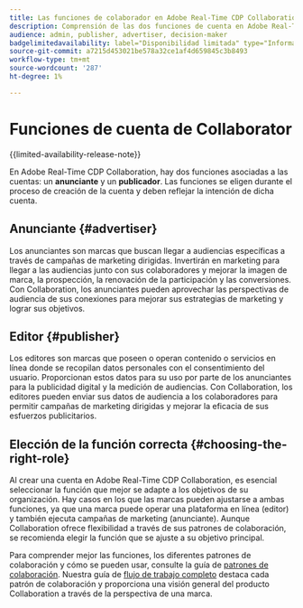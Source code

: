 ```yaml
---
title: Las funciones de colaborador en Adobe Real-Time CDP Collaboration.
description: Comprensión de las dos funciones de cuenta en Adobe Real-Time CDP Collaboration
audience: admin, publisher, advertiser, decision-maker
badgelimitedavailability: label="Disponibilidad limitada" type="Informative" url="https://helpx.adobe.com/es/legal/product-descriptions/real-time-customer-data-platform-collaboration.html newtab=true"
source-git-commit: a7215d453021be578a32ce1af4d659845c3b8493
workflow-type: tm+mt
source-wordcount: '287'
ht-degree: 1%

---
```


# Funciones de cuenta de Collaborator

{{limited-availability-release-note}}

En Adobe Real-Time CDP Collaboration, hay dos funciones asociadas a las cuentas: un **anunciante** y un **publicador**. Las funciones se eligen durante el proceso de creación de la cuenta y deben reflejar la intención de dicha cuenta.

## Anunciante {#advertiser}

Los anunciantes son marcas que buscan llegar a audiencias específicas a través de campañas de marketing dirigidas. Invertirán en marketing para llegar a las audiencias junto con sus colaboradores y mejorar la imagen de marca, la prospección, la renovación de la participación y las conversiones. Con Collaboration, los anunciantes pueden aprovechar las perspectivas de audiencia de sus conexiones para mejorar sus estrategias de marketing y lograr sus objetivos.

## Editor {#publisher}

Los editores son marcas que poseen o operan contenido o servicios en línea donde se recopilan datos personales con el consentimiento del usuario. Proporcionan estos datos para su uso por parte de los anunciantes para la publicidad digital y la medición de audiencias. Con Collaboration, los editores pueden enviar sus datos de audiencia a los colaboradores para permitir campañas de marketing dirigidas y mejorar la eficacia de sus esfuerzos publicitarios.

## Elección de la función correcta {#choosing-the-right-role}

Al crear una cuenta en Adobe Real-Time CDP Collaboration, es esencial seleccionar la función que mejor se adapte a los objetivos de su organización. Hay casos en los que las marcas pueden ajustarse a ambas funciones, ya que una marca puede operar una plataforma en línea (editor) y también ejecuta campañas de marketing (anunciante). Aunque Collaboration ofrece flexibilidad a través de sus patrones de colaboración, se recomienda elegir la función que se ajuste a su objetivo principal.

Para comprender mejor las funciones, los diferentes patrones de colaboración y cómo se pueden usar, consulte la guía de [patrones de colaboración](/help/guide/overview/collaboration-patterns.md). Nuestra guía de [flujo de trabajo completo](/help/guide/overview/end-to-end-workflow.md) destaca cada patrón de colaboración y proporciona una visión general del producto Collaboration a través de la perspectiva de una marca.
